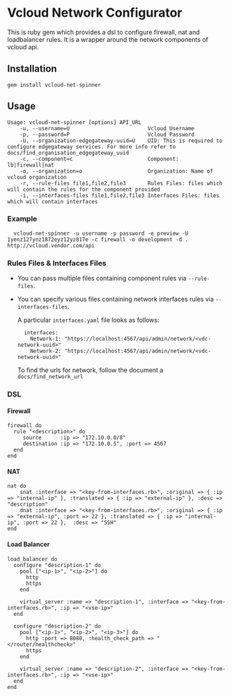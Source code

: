 # Vcloud Network Configurator

This is ruby gem which provides a dsl to configure firewall, nat and
loadbalancer rules. It is a wrapper around the network components of
vcloud api.

## Installation

    gem install vcloud-net-spinner

## Usage

    Usage: vcloud-net-spinner [options] API_URL
        -u, --username=U                         Vcloud Username
        -p, --password=P                         Vcloud Password
        -U, --organization-edgegateway-uuid=U    UID: This is required to configure edgegateway services. For more info refer to docs/find_organisation_edgegateway_uuid
        -c, --component=c                        Component: lb|firewall|nat
        -o, --organization=o                     Organization: Name of vcloud organization
        -r, --rule-files file1,file2,file3       Rules Files: files which will contain the rules for the component provided
        -i, --interfaces-files file1,file2,file3 Interfaces Files: files which will contain interfaces

### Example

      vcloud-net-spinner -u username -p password -e preview -U 1yenz127ynz1872eyz12yz817e -c firewall -o development -d . http://vcloud.vendor.com/api

### Rules Files & Interfaces Files

* You can pass multiple files containing component rules via
  `--rule-files`.

* You can specify various files containing network interfaces
  rules via `--interfaces-files`.

  A particular `interfaces.yaml` file looks as follows:

        interfaces:
          Network-1: "https://localhost:4567/api/admin/network/<vdc-network-uuid>"
          Network-2: "https://localhost:4567/api/admin/network/<vdc-network-uuid>"

  To find the urls for network, follow the document a
  `docs/find_network_url`


### DSL

#### Firewall

    firewall do
      rule "<description>" do
         source      :ip => "172.10.0.0/8"
         destination :ip => "172.10.0.5", :port => 4567
      end
    end

#### NAT

    nat do
        snat :interface => "<key-from-interfaces.rb>", :original => { :ip => "internal-ip" }, :translated => { :ip => "external-ip" }, :desc => "description"
        dnat :interface => "<key-from-interfaces.rb>", :original => { :ip => "external-ip", :port => 22 }, :translated => { :ip => "internal-ip", :port => 22 },  :desc => "SSH"
    end


#### Load Balancer

    load_balancer do
      configure "description-1" do
        pool ["<ip-1>", "<ip-2>"] do
          http
          https
        end

        virtual_server :name => "description-1", :interface => "<key-from-interfaces.rb>", :ip => "<vse-ip>"
      end

      configure "description-2" do
        pool ["<ip-1>", "<ip-2>", "<ip-3>"] do
          http :port => 8080, :health_check_path => "</router/healthcheck>"
          https
        end

        virtual_server :name => "description-2", :interface => "<key-from-interfaces.rb>", :ip => "<vse-ip>"
      end
    end
